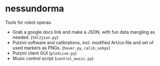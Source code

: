 # nessundorma

Tools for robot operas. 
* Grab a google docs link and make a JSON, with fun data mangling as needed. (`tbl2json.py`)
* Putzini software and calibrations, incl. modified ArUco file and set of used markers as PNGs. (`hover.py`, `calib_usbgs`)
* Putzini client GUI (`plotLive.py`)
* Music control script (`control_music.py`)
